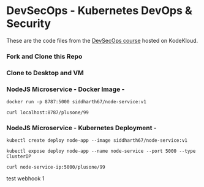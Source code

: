 
# DevSecOps - Kubernetes DevOps & Security

These are the code files from the [DevSecOps course](https://kodekloud.com/courses/devsecops/) hosted on KodeKloud.


### Fork and Clone this Repo

### Clone to Desktop and VM

### NodeJS Microservice - Docker Image -

`docker run -p 8787:5000 siddharth67/node-service:v1`

`curl localhost:8787/plusone/99`
 
### NodeJS Microservice - Kubernetes Deployment -
`kubectl create deploy node-app --image siddharth67/node-service:v1`

`kubectl expose deploy node-app --name node-service --port 5000 --type ClusterIP`

`curl node-service-ip:5000/plusone/99`

test webhook 1
